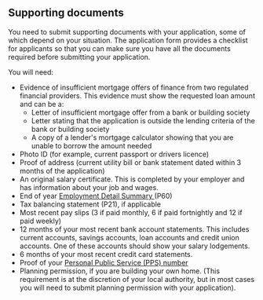 ##  Supporting documents

You need to submit supporting documents with your application, some of which
depend on your situation. The application form provides a checklist for
applicants so that you can make sure you have all the documents required
before submitting your application.

You will need:

  * Evidence of insufficient mortgage offers of finance from two regulated financial providers. This evidence must show the requested loan amount and can be a: 
    * Letter of insufficient mortgage offer from a bank or building society 
    * Letter stating that the application is outside the lending criteria of the bank or building society 
    * A copy of a lender's mortgage calculator showing that you are unable to borrow the amount needed 
  * Photo ID (for example, current passport or drivers licence) 
  * Proof of address (current utility bill or bank statement dated within 3 months of the application) 
  * An original salary certificate. This is completed by your employer and has information about your job and wages. 
  * End of year [ Employment Detail Summary ](/en/employment/employment-rights-and-conditions/pay-and-employment/employment-detail-summary/) (P60) 
  * Tax balancing statement (P21), if applicable 
  * Most recent pay slips (3 if paid monthly, 6 if paid fortnightly and 12 if paid weekly) 
  * 12 months of your most recent bank account statements. This includes current accounts, savings accounts, loan accounts and credit union accounts. One of these accounts should show your salary lodgements. 
  * 6 months of your most recent credit card statements. 
  * Proof of your [ Personal Public Service (PPS) number ](/en/social-welfare/irish-social-welfare-system/personal-public-service-number/)
  * Planning permission, if you are building your own home. (This requirement is at the discretion of your local authority, but in most cases you will need to submit planning permission with your application). 
